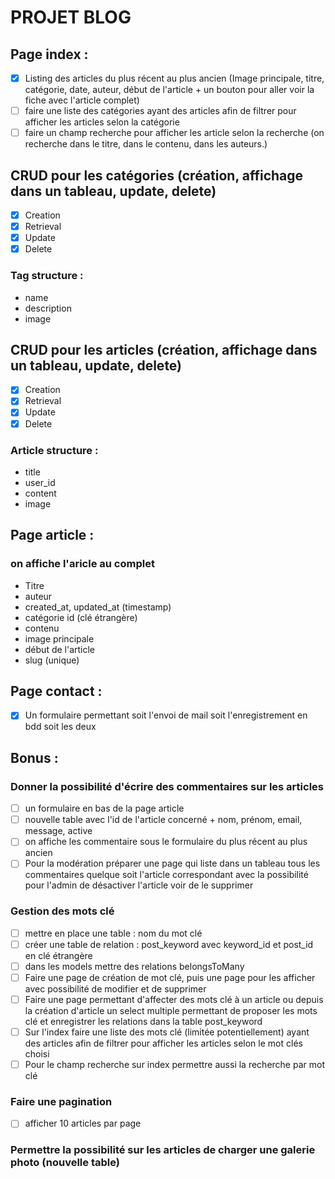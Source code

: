
# PROJET BLOG

## Page index : 
- [x] Listing des articles du plus récent au plus ancien (Image principale, titre, catégorie, date, auteur, début de l'article + un bouton pour aller voir la fiche avec l'article complet)
- [ ] faire une liste des catégories ayant des articles afin de filtrer pour afficher les articles selon la catégorie
- [ ] faire un champ recherche pour afficher les article selon la recherche (on recherche dans le titre, dans le contenu, dans les auteurs.)

## CRUD pour les catégories (création, affichage dans un tableau, update, delete)
- [x] Creation
- [x] Retrieval
- [x] Update
- [x] Delete
### Tag structure :
- name
- description
- image

## CRUD pour les articles (création, affichage dans un tableau, update, delete) 
- [x] Creation
- [X] Retrieval
- [x] Update
- [x] Delete
### Article structure :
- title
- user_id
- content
- image

## Page article :
### on affiche l'aricle au complet 
- Titre
- auteur
- created_at, updated_at (timestamp)
- catégorie id (clé étrangère)
- contenu
- image principale
- début de l'article
- slug (unique)

## Page contact :
- [x] Un formulaire permettant soit l'envoi de mail soit l'enregistrement en bdd soit les deux


## Bonus :
### Donner la possibilité d'écrire des commentaires sur les articles
- [ ] un formulaire en bas de la page article
- [ ] nouvelle table avec l'id de l'article concerné + nom, prénom, email, message, active
- [ ] on affiche les commentaire sous le formulaire du plus récent au plus ancien
- [ ] Pour la modération préparer une page qui liste dans un tableau tous les commentaires quelque soit l'article correspondant avec la possibilité pour l'admin de désactiver l'article voir de le supprimer

### Gestion des mots clé
- [ ] mettre en place une table : nom du mot clé
- [ ] créer une table de relation : post_keyword avec keyword_id et post_id en clé étrangère
- [ ] dans les models mettre des relations belongsToMany
- [ ] Faire une page de création de mot clé, puis une page pour les afficher avec possibilité de modifier et de supprimer
- [ ] Faire une page permettant d'affecter des mots clé à un article ou depuis la création d'article un select multiple permettant de proposer les mots clé et enregistrer les relations dans la table post_keyword
- [ ] Sur l'index faire une liste des mots clé (limitée potentiellement) ayant des articles afin de filtrer pour afficher les articles selon le mot clés choisi
- [ ] Pour le champ recherche sur index permettre aussi la recherche par mot clé

### Faire une pagination 
- [ ] afficher 10 articles par page

### Permettre la possibilité sur les articles de charger une galerie photo (nouvelle table)


